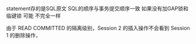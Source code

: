 statement存的是SQL原文
SQL的顺序与事务提交顺序一致
如果没有加GAP锁和临键锁
可能
不完全一样

由于 READ COMMITTED 的隔离级别，Session 2 的插入操作不会看到 Session 1 的删除操作，